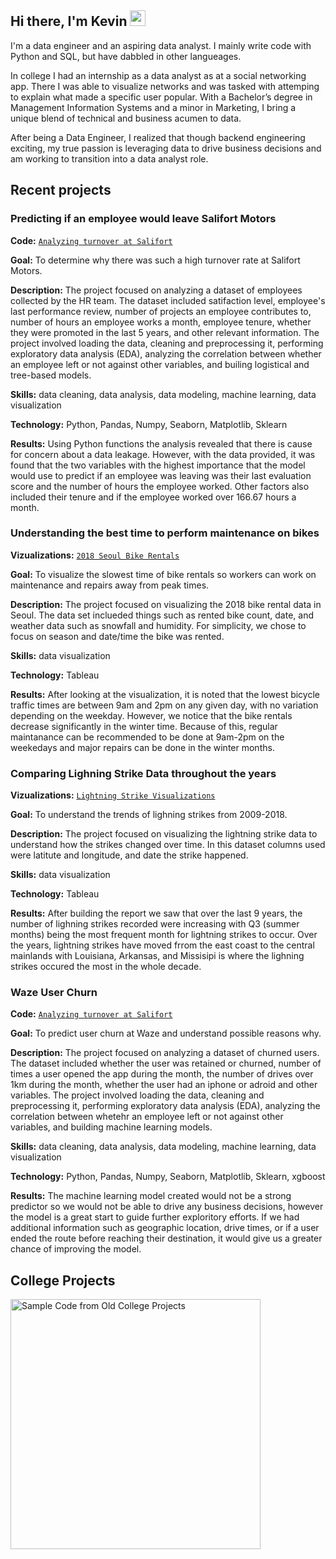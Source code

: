 ## Hi there, I'm Kevin <img src="https://media.giphy.com/media/hvRJCLFzcasrR4ia7z/giphy.gif" width="25">

I'm a data engineer and an aspiring data analyst. I mainly write code with Python and SQL, but have dabbled in other langueages.

In college I had an internship as a data analyst as at a social networking app. There I was able to visualize networks and was tasked with attemping to explain what made a specific user popular. With a Bachelor’s degree in Management Information Systems and a minor in Marketing, I bring a unique blend of technical and business acumen to data. 

After being a Data Engineer, I realized that though backend engineering exciting, my true passion is leveraging data to drive business decisions and am working to transition into a data analyst role.


  
## Recent projects

### Predicting if an employee would leave Salifort Motors
**Code:** [`Analyzing turnover at Salifort`](https://github.com/kevinlam-aus/Portfolio-Projects/blob/main/Salifort%20Motors%20Capstone%20Project.ipynb)

**Goal:** To determine why there was such a high turnover rate at Salifort Motors.

**Description:** The project focused on analyzing a dataset of employees collected by the HR team. The dataset included satifaction level, employee's last performance review, number of projects an employee contributes to, number of hours an employee works a month, employee tenure, whether they were promoted in the last 5 years, and other relevant information. The project involved loading the data, cleaning and preprocessing it, performing exploratory data analysis (EDA), analyzing the correlation between whether an employee left or not against other variables, and builing logistical and tree-based models.

**Skills:** data cleaning, data analysis, data modeling, machine learning, data visualization

**Technology:** Python, Pandas, Numpy, Seaborn, Matplotlib, Sklearn

**Results:** Using Python functions the analysis revealed that there is cause for concern about a data leakage. However, with the data provided, it was found that the two variables with the highest importance that the model would use to predict if an employee was leaving was their last evaluation score and the number of hours the employee worked. Other factors also included their tenure and if the employee worked over 166.67 hours a month.


### Understanding the best time to perform maintenance on bikes
**Vizualizations:** [`2018 Seoul Bike Rentals`](https://public.tableau.com/app/profile/kevin.lam5742/viz/2018SeoulAverageWeekdayBikeRentalsHour/Story1)

**Goal:** To visualize the slowest time of bike rentals so workers can work on maintenance and repairs away from peak times. 

**Description:** The project focused on visualizing the 2018 bike rental data in Seoul. The data set inclueded things such as rented bike count, date, and weather data such as snowfall and humidity. For simplicity, we chose to focus on season and date/time the bike was rented.

**Skills:** data visualization

**Technology:** Tableau

**Results:** After looking at the visualization, it is noted that the lowest bicycle traffic times are between 9am and 2pm on any given day, with no variation depending on the weekday. However, we notice that the bike rentals decrease significantly in the winter time. Because of this, regular maintanance can be recommended to be done at 9am-2pm on the weekedays and major repairs can be done in the winter months.


### Comparing Lighning Strike Data throughout the years
**Vizualizations:** [`Lightning Strike Visualizations`](https://public.tableau.com/app/profile/kevin.lam5742/viz/LightningStrikeData_17164276522070/LightningData)

**Goal:** To understand the trends of lighning strikes from 2009-2018. 

**Description:** The project focused on visualizing the lightning strike data to understand how the strikes changed over time. In this dataset columns used were latitute and longitude, and date the strike happened. 

**Skills:** data visualization

**Technology:** Tableau

**Results:** After building the report we saw that over the last 9 years, the number of lighning strikes recorded were increasing with Q3 (summer months) being the  most frequent month for lightning strikes to occur. Over the years, lightning strikes have moved frrom the east coast to the central mainlands with Louisiana, Arkansas, and Missisipi is where the lighning strikes occured the most in the whole decade.


### Waze User Churn
**Code:** [`Analyzing turnover at Salifort`](https://github.com/kevinlam-aus/Portfolio-Projects/blob/main/Salifort%20Motors%20Capstone%20Project.ipynb)

**Goal:** To predict user churn at Waze and understand possible reasons why.

**Description:** The project focused on analyzing a dataset of churned users. The dataset included whether the user was retained or churned, number of times a user opened the app during the month, the number of drives over 1km during the month, whether the user had an iphone or adroid and other variables. The project involved loading the data, cleaning and preprocessing it, performing exploratory data analysis (EDA), analyzing the correlation between whetehr an employee left or not against other variables, and building machine learning models.

**Skills:** data cleaning, data analysis, data modeling, machine learning, data visualization

**Technology:** Python, Pandas, Numpy, Seaborn, Matplotlib, Sklearn, xgboost

**Results:** The machine learning model created would not be a strong predictor so we would not be able to drive any business decisions, however the model is a great start to guide further exploritory efforts. If we had additional information such as geographic location, drive times, or if a user ended the route before reaching their destination, it would give us a greater chance of improving the model.

## College Projects

<p align="left">
  <a href="https://github.com/kevinlam-aus/College-Projects"><img width="400" src="https://github-readme-stats-git-masterrstaa-rickstaa.vercel.app/api/pin/?username=kevinlam-aus&repo=College-Projects&theme=react&bg_color=1F222E&title_color=F85D7F&icon_color=F8D866&hide_border=true&show_icons=false" alt="Sample Code from Old College Projects"></a>
  </p>



